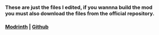 ### **These are just the files I edited, if you wannna build the mod you must also download the files from the official repository.**
### **[Modrinth](https://modrinth.com/mod/know-my-name) | [Github](https://github.com/PssbleTrngle/KnowMyName)**
